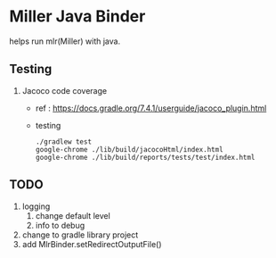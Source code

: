 # Miller Java Binder

helps run mlr(Miller) with java.

## Testing

1. Jacoco code coverage
	* ref : https://docs.gradle.org/7.4.1/userguide/jacoco_plugin.html
	* testing

		```
		./gradlew test
		google-chrome ./lib/build/jacocoHtml/index.html
		google-chrome ./lib/build/reports/tests/test/index.html
		```

## TODO

1. logging
	1. change default level
	2. info to debug
1. change to gradle library project
1. add MlrBinder.setRedirectOutputFile()
